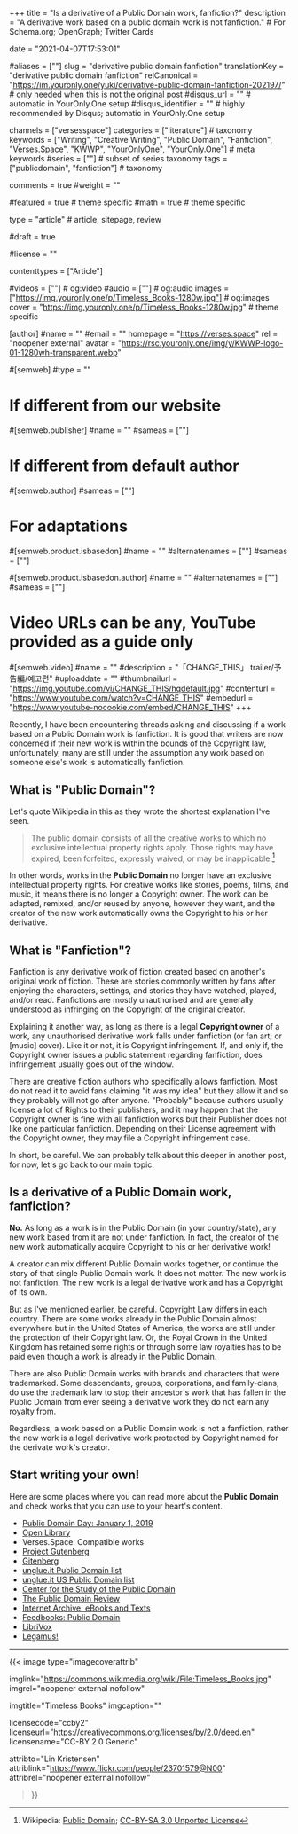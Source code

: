+++
title = "Is a derivative of a Public Domain work, fanfiction?"
description = "A derivative work based on a public domain work is not fanfiction."	# For Schema.org; OpenGraph; Twitter Cards

date = "2021-04-07T17:53:01"

#aliases = [""]
slug = "derivative public domain fanfiction"
translationKey = "derivative public domain fanfiction"
relCanonical = "https://im.youronly.one/yuki/derivative-public-domain-fanfiction-202197/"                           # only needed when this is not the original post
#disqus_url = ""                                                    # automatic in YourOnly.One setup
#disqus_identifier = ""                                             # highly recommended by Disqus; automatic in YourOnly.One setup

channels = ["versesspace"]
categories = ["literature"]														# taxonomy
keywords = ["Writing", "Creative Writing", "Public Domain", "Fanfiction", "Verses.Space", "KWWP", "YourOnlyOne", "YourOnly.One"]															# meta keywords
#series = [""]																# subset of series taxonomy
tags = ["publicdomain", "fanfiction"]																	# taxonomy

comments = true
#weight = ""

#featured = true															# theme specific
#math = true																	# theme specific

type = "article"                                                           # article, sitepage, review

#draft = true

#license = ""

contenttypes = ["Article"]

#videos = [""]																# og:video
#audio = [""]																# og:audio
images = ["https://img.youronly.one/p/Timeless_Books-1280w.jpg"]    # og:images
cover = "https://img.youronly.one/p/Timeless_Books-1280w.jpg"				# theme specific

[author]
#name = ""
#email = ""
homepage = "https://verses.space"
rel = "noopener external"
avatar = "https://rsc.youronly.one/img/y/KWWP-logo-01-1280wh-transparent.webp"

#[semweb]
#type = ""

# If different from our website
#[semweb.publisher]
#name = ""
#sameas = [""]

# If different from default author
#[semweb.author]
#sameas = [""]

# For adaptations
#[semweb.product.isbasedon]
#name = ""
#alternatenames = [""]
#sameas = [""]

#[semweb.product.isbasedon.author]
#name = ""
#alternatenames = [""]
#sameas = [""]

# Video URLs can be any, YouTube provided as a guide only
#[semweb.video]
#name = ""
#description = "「CHANGE_THIS」 trailer/予告編/예고편"
#uploaddate = ""
#thumbnailurl = "https://img.youtube.com/vi/CHANGE_THIS/hqdefault.jpg"
#contenturl = "https://www.youtube.com/watch?v=CHANGE_THIS"
#embedurl = "https://www.youtube-nocookie.com/embed/CHANGE_THIS"
+++

Recently, I have been encountering threads asking and discussing if a work based on a Public Domain work is fanfiction. It is good that writers are now concerned if their new work is within the bounds of the Copyright law, unfortunately, many are still under the assumption any work based on someone else's work is automatically fanfiction.

<!--more-->

## What is "Public Domain"?
Let's quote Wikipedia in this as they wrote the shortest explanation I've seen.

> The public domain consists of all the creative works to which no exclusive intellectual property rights apply. Those rights may have expired, been forfeited, expressly waived, or may be inapplicable.[^a]

In other words, works in the **Public Domain** no longer have an exclusive intellectual property rights. For creative works like stories, poems, films, and music, it means there is no longer a Copyright owner. The work can be adapted, remixed, and/or reused by anyone, however they want, and the creator of the new work automatically owns the Copyright to his or her derivative.

[^a]: Wikipedia: [Public Domain](https://en.wikipedia.org/wiki/Public_domain); [CC-BY-SA 3.0 Unported License](https://en.wikipedia.org/wiki/Wikipedia:Text_of_Creative_Commons_Attribution-ShareAlike_3.0_Unported_License)

## What is "Fanfiction"?
Fanfiction is any derivative work of fiction created based on another's original work of fiction. These are stories commonly written by fans after enjoying the characters, settings, and stories they have watched, played, and/or read. Fanfictions are mostly unauthorised and are generally understood as infringing on the Copyright of the original creator.

Explaining it another way, as long as there is a legal **Copyright owner** of a work, any unauthorised derivative work falls under fanfiction (or fan art; or [music] cover). Like it or not, it is Copyright infringement. If, and only if, the Copyright owner issues a public statement regarding fanfiction, does infringement usually goes out of the window.

There are creative fiction authors who specifically allows fanfiction. Most do not read it to avoid fans claiming "it was my idea" but they allow it and so they probably will not go after anyone. "Probably" because authors usually license a lot of Rights to their publishers, and it may happen that the Copyright owner is fine with all fanfiction works but their Publisher does not like one particular fanfiction. Depending on their License agreement with the Copyright owner, they may file a Copyright infringement case.

In short, be careful. We can probably talk about this deeper in another post, for now, let's go back to our main topic.

## Is a derivative of a Public Domain work, fanfiction?
**No.** As long as a work is in the Public Domain (in your country/state), any new work based from it are not under fanfiction. In fact, the creator of the new work automatically acquire Copyright to his or her derivative work!

A creator can mix different Public Domain works together, or continue the story of that single Public Domain work. It does not matter. The new work is not fanfiction. The new work is a legal derivative work and has a Copyright of its own.

But as I've mentioned earlier, be careful. Copyright Law differs in each country. There are some works already in the Public Domain almost everywhere but in the United States of America, the works are still under the protection of their Copyright law. Or, the Royal Crown in the United Kingdom has retained some rights or through some law royalties has to be paid even though a work is already in the Public Domain.

There are also Public Domain works with brands and characters that were trademarked. Some descendants, groups, corporations, and family-clans, do use the trademark law to stop their ancestor's work that has fallen in the Public Domain from ever seeing a derivative work they do not earn any royalty from.

Regardless, a work based on a Public Domain work is not a fanfiction, rather the new work is a legal derivative work protected by Copyright named for the derivate work's creator.

## Start writing your own!
Here are some places where you can read more about the **Public Domain** and check works that you can use to your heart's content.

* [Public Domain Day: January 1, 2019](https://law.duke.edu/cspd/publicdomainday/2019/)
* [Open Library](https://openlibrary.org)
* Verses.Space: Compatible works
* [Project Gutenberg](https://www.gutenberg.org)
* [Gitenberg](https://www.gitenberg.org/)
* [unglue.it Public Domain list](https://unglue.it/free/kw.fiction/cc0/)
* [unglue.it US Public Domain list](https://unglue.it/free/kw.fiction/pd-us/)
* [Center for the Study of the Public Domain](hhttps://law.duke.edu/cspd/)
* [The Public Domain Review](https://publicdomainreview.org/)
* [Internet Archive: eBooks and Texts](https://archive.org/details/texts)
* [Feedbooks: Public Domain](http://www.feedbooks.com/publicdomain)
* [LibriVox](https://librivox.org/)
* [Legamus!](https://legamus.eu/blog/)

-------

{{< image
  type="imagecoverattrib"

  imglink="https://commons.wikimedia.org/wiki/File:Timeless_Books.jpg"
  imgrel="noopener external nofollow"

  imgtitle="Timeless Books"
  imgcaption=""

  licensecode="ccby2"
  licenseurl="https://creativecommons.org/licenses/by/2.0/deed.en"
  licensename="CC-BY 2.0 Generic"

  attribto="Lin Kristensen"
  attriblink="https://www.flickr.com/people/23701579@N00"
  attribrel="noopener external nofollow"
>}}
